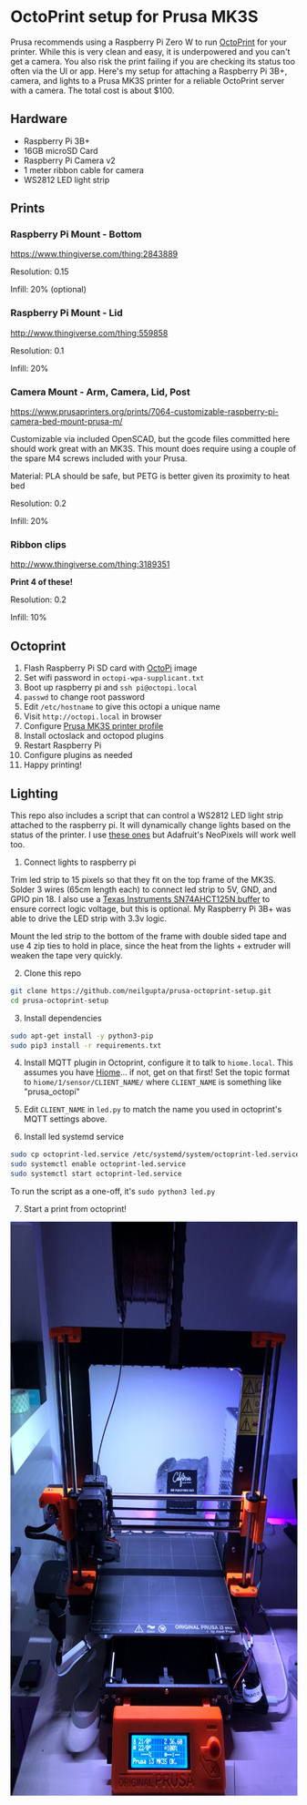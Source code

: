 # OctoPrint setup for Prusa MK3S

Prusa recommends using a Raspberry Pi Zero W to run [OctoPrint](http://octoprint.org/) for your printer. While this is very clean and easy, it is underpowered and you can't get a camera. You also risk the print failing if you are checking its status too often via the UI or app. Here's my setup for attaching a Raspberry Pi 3B+, camera, and lights to a Prusa MK3S printer for a reliable OctoPrint server with a camera. The total cost is about $100.

## Hardware

* Raspberry Pi 3B+
* 16GB microSD Card
* Raspberry Pi Camera v2
* 1 meter ribbon cable for camera
* WS2812 LED light strip

## Prints

### Raspberry Pi Mount - Bottom

https://www.thingiverse.com/thing:2843889

Resolution: 0.15

Infill: 20% (optional)

### Raspberry Pi Mount - Lid

http://www.thingiverse.com/thing:559858

Resolution: 0.1

Infill: 20%

### Camera Mount - Arm, Camera, Lid, Post

https://www.prusaprinters.org/prints/7064-customizable-raspberry-pi-camera-bed-mount-prusa-m/

Customizable via included OpenSCAD, but the gcode files committed here should work great with an MK3S. This mount does require using a couple of the spare M4 screws included with your Prusa.

Material: PLA should be safe, but PETG is better given its proximity to heat bed

Resolution: 0.2

Infill: 20%

### Ribbon clips

http://www.thingiverse.com/thing:3189351

**Print 4 of these!**

Resolution: 0.2

Infill: 10%

## Octoprint

1. Flash Raspberry Pi SD card with [OctoPi](https://github.com/guysoft/OctoPi) image
2. Set wifi password in `octopi-wpa-supplicant.txt`
3. Boot up raspberry pi and `ssh pi@octopi.local`
4. `passwd` to change root password
5. Edit `/etc/hostname` to give this octopi a unique name
6. Visit `http://octopi.local` in browser
6. Configure [Prusa MK3S printer profile](https://github.com/prusa3d/OctoPi/blob/devel/src/modules/octopi/filesystem/home/pi/.octoprint/printerProfiles/_default.profile)
7. Install octoslack and octopod plugins
8. Restart Raspberry Pi
9. Configure plugins as needed
10. Happy printing!

## Lighting

This repo also includes a script that can control a WS2812 LED light strip attached to the raspberry pi. It will dynamically change lights based on the status of the printer. I use [these ones](https://www.amazon.com/gp/product/B00JYPJAL2/) but Adafruit's NeoPixels will work well too.

1. Connect lights to raspberry pi

Trim led strip to 15 pixels so that they fit on the top frame of the MK3S. Solder 3 wires (65cm length each) to connect led strip to 5V, GND, and GPIO pin 18. I also use a [Texas Instruments SN74AHCT125N buffer](https://www.digikey.com/product-detail/en/texas-instruments/SN74AHCT125N/296-4655-5-ND/375798) to ensure correct logic voltage, but this is optional. My Raspberry Pi 3B+ was able to drive the LED strip with 3.3v logic.

Mount the led strip to the bottom of the frame with double sided tape and use 4 zip ties to hold in place, since the heat from the lights + extruder will weaken the tape very quickly.

2. Clone this repo

```bash
git clone https://github.com/neilgupta/prusa-octoprint-setup.git
cd prusa-octoprint-setup
```

3. Install dependencies

```bash
sudo apt-get install -y python3-pip
sudo pip3 install -r requirements.txt
```

4. Install MQTT plugin in Octoprint, configure it to talk to `hiome.local`. This assumes you have [Hiome](https://hiome.com)... if not, get on that first! Set the topic format to `hiome/1/sensor/CLIENT_NAME/` where `CLIENT_NAME` is something like "prusa_octopi"

5. Edit `CLIENT_NAME` in `led.py` to match the name you used in octoprint's MQTT settings above.

6. Install led systemd service

```bash
sudo cp octoprint-led.service /etc/systemd/system/octoprint-led.service
sudo systemctl enable octoprint-led.service
sudo systemctl start octoprint-led.service
```

To run the script as a one-off, it's `sudo python3 led.py`

7. Start a print from octoprint!

<div align="center">
  <a href="https://raw.githubusercontent.com/neilgupta/prusa-octoprint-setup/master/prusa.jpeg">
    <img width="756px" height="1008px" src="https://raw.githubusercontent.com/neilgupta/prusa-octoprint-setup/master/prusa.jpeg" alt="My Prusa MK3S" />
  </a>
</div>
